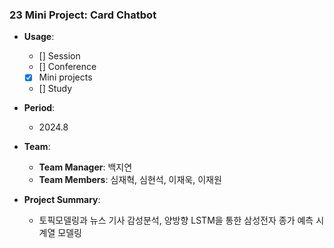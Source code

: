 ### 23 Mini Project: **Card Chatbot**

- **Usage**: 
  - [] Session
  - [] Conference
  - [x] Mini projects
  - [] Study

- **Period**:  
  - 2024.8

- **Team**:  
  - **Team Manager**: 백지연  
  - **Team Members**: 심재혁, 심현석, 이재욱, 이재원

- **Project Summary**:  
  - 토픽모델링과 뉴스 기사 감성분석, 양방향 LSTM을 통한 삼성전자 종가 예측 시계열 모델링
